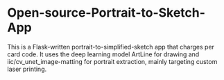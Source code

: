 # Open-source-Portrait-to-Sketch-App
This is a Flask-written portrait-to-simplified-sketch app that charges per card code. It uses the deep learning model ArtLine for drawing and iic/cv_unet_image-matting for portrait extraction, mainly targeting custom laser printing.
